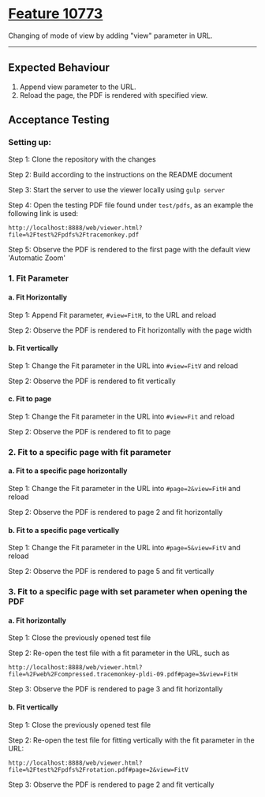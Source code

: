 # [Feature 10773](https://github.com/mozilla/pdf.js/issues/10773)

Changing of mode of view by adding "view" parameter in URL.

----------------------------------------------------

## Expected Behaviour
1. Append view parameter to the URL.
2. Reload the page, the PDF is rendered with specified view.

## Acceptance Testing
### Setting up:

Step 1: Clone the repository with the changes

Step 2: Build according to the instructions on the README document

Step 3: Start the server to use the viewer locally using `gulp server`

Step 4: Open the testing PDF file found under `test/pdfs`, as an example the following link is used:
```
http://localhost:8888/web/viewer.html?file=%2Ftest%2Fpdfs%2Ftracemonkey.pdf
```

Step 5: Observe the PDF is rendered to the first page with the default view 'Automatic Zoom'

### 1. Fit Parameter
#### a. Fit Horizontally

Step 1: Append Fit parameter, `#view=FitH`, to the URL and reload

Step 2: Observe the PDF is rendered to Fit horizontally with the page width

#### b. Fit vertically

Step 1: Change the Fit parameter in the URL into `#view=FitV` and reload

Step 2: Observe the PDF is rendered to fit vertically

#### c. Fit to page 

Step 1: Change the Fit parameter in the URL into `#view=Fit` and reload

Step 2: Observe the PDF is rendered to fit to page

### 2. Fit to a specific page with fit parameter

#### a. Fit to a specific page horizontally

Step 1: Change the Fit parameter in the URL into `#page=2&view=FitH` and reload

Step 2: Observe the PDF is rendered to page 2 and fit horizontally

#### b. Fit to a specific page vertically

Step 1: Change the Fit parameter in the URL into `#page=5&view=FitV` and reload

Step 2: Observe the PDF is rendered to page 5 and fit vertically

### 3. Fit to a specific page with set parameter when opening the PDF

#### a. Fit horizontally

Step 1: Close the previously opened test file

Step 2: Re-open the test file with a fit parameter in the URL, such as
```
http://localhost:8888/web/viewer.html?file=%2Fweb%2Fcompressed.tracemonkey-pldi-09.pdf#page=3&view=FitH
```

Step 3: Observe the PDF is rendered to page 3 and fit horizontally

#### b. Fit vertically

Step 1: Close the previously opened test file

Step 2: Re-open the test file for fitting vertically with the fit parameter in the URL:
```
http://localhost:8888/web/viewer.html?file=%2Ftest%2Fpdfs%2Frotation.pdf#page=2&view=FitV
```

Step 3: Observe the PDF is rendered to page 2 and fit vertically
